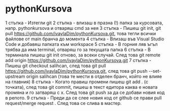 # pythonKursova
1 стъпка - Изтегли git
2 стъпка - влизаш в празна (!) папка за курсовата, напр. pythonkursova и отваряш cmd за нея 
3 стъпка - Пишеш git init, git pull https://github.com/ivaylaDim/pythonKursova.git, това тегли всички файлове от main бранча до момента
4 стъпка - Влизаш във Visual Studio Code и добавяш папката към workspace
5 стъпка - В горния ляв ъгъл трябва да има terminal, отваряш го за текущата папка
6 стъпка - В терминала пишеш git init отново, за всеки случай. След това git remote add origin https://github.com/ivaylaDim/pythonKursova.git
7 стъпка - Пишеш git checkout salihcan, след това git pull https://github.com/ivaylaDim/pythonKursova.git, след това git push --set-upstream origin salihcan (това те мести в отделен бранч, който не влияе на главния)
8 стъпка - Когато правиш промени пишеш git add . (с точката), след това git commit, пишеш в текст едитора каква е новата промяна и го затваряш с х. След това git push за да се добави новия код в репото.
9 стъпка - Преди да се слее новия код от github се прави pull request/merge request . След това се слива в мастер.

